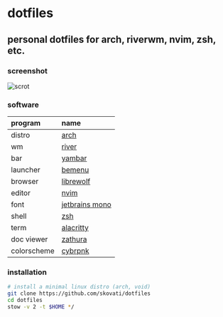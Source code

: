 # dotfiles

## personal dotfiles for arch, riverwm, nvim, zsh, etc.

### screenshot
![scrot](https://user-images.githubusercontent.com/49844593/179421461-bac76855-e48e-48cc-bc0f-ca1ec35c770b.png)

### software
| program                               | name                                                                              |
| :---                                  | :---                                                                              |
| distro                                | [arch](https://archlinux.org/)                                                    |
| wm                                    | [river](https://github.com/riverwm/river)                                         |
| bar                                   | [yambar](https://codeberg.org/dnkl/yambar)                                        |
| launcher                              | [bemenu](https://github.com/Cloudef/bemenu)                                       |
| browser                               | [librewolf](https://librewolf.net/)                                               |
| editor                                | [nvim](https://neovim.io/)                                                        |
| font                                  | [jetbrains mono](https://github.com/JetBrains/JetBrainsMono)                      |
| shell                                 | [zsh](https://www.zsh.org/)                                                       |
| term                                  | [alacritty](https://github.com/alacritty/alacritty)                               |
| doc viewer                            | [zathura](https://pwmt.org/projects/zathura/)                                     |
| colorscheme                           | [cybrpnk](https://github.com/skovati/cybrpnk.nvim)                                |

### installation

```sh
# install a minimal linux distro (arch, void)
git clone https://github.com/skovati/dotfiles
cd dotfiles
stow -v 2 -t $HOME */
```
